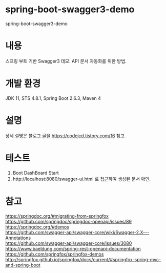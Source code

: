 # spring-boot-swagger3-demo
spring-boot-swagger3-demo

# 내용
스프링 부트 기반 Swagger3 데모.
API 문서 자동화를 위한 방법.   

# 개발 환경
JDK 11, STS 4.8.1, Spring Boot 2.6.3, Maven 4   

# 설명
상세 설명은 블로그 글을 https://codejcd.tistory.com/16 참고.   

# 테스트
1. Boot DashBoard Start   
2. http://localhost:8080/swagger-ui.html 로 접근하여 생성된 문서 확인.

# 참고
https://springdoc.org/#migrating-from-springfox   
https://github.com/springdoc/springdoc-openapi/issues/89   
https://springdoc.org/#demos   
https://github.com/swagger-api/swagger-core/wiki/Swagger-2.X---Annotations   
https://github.com/swagger-api/swagger-core/issues/3080   
https://www.baeldung.com/spring-rest-openapi-documentation   
https://github.com/springfox/springfox-demos   
http://springfox.github.io/springfox/docs/current/#springfox-spring-mvc-and-spring-boot   
